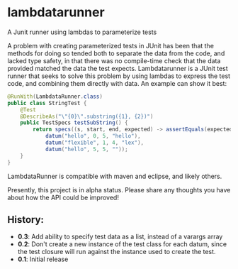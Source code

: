 # lambdatarunner
A Junit runner using lambdas to parameterize tests

A problem with creating parameterized tests in JUnit has been that the methods for doing so tended both to separate the 
data from the code, and lacked type safety, in that there was no compile-time check that the data provided matched the 
data the test expects. Lambdatarunner is a JUnit test runner that seeks to solve this problem by using lambdas to 
express the test code, and combining them directly with data. An example can show it best:

```java
@RunWith(LambdataRunner.class)
public class StringTest {
    @Test
    @DescribeAs("\"{0}\".substring({1}, {2})")
    public TestSpecs testSubString() {
        return specs((s, start, end, expected) -> assertEquals(expected, s.substring(start, end)),
            datum("hello", 0, 5, "hello"),
            datum("flexible", 1, 4, "lex"),
            datum("hello", 5, 5, ""));
    }
}
```

LambdataRunner is compatible with maven and eclipse, and likely others.

Presently, this project is in alpha status. Please share any thoughts you have about how the API could be improved!
## History:

* **0.3**: Add ability to specify test data as a list, instead of a varargs array
* **0.2**: Don't create a new instance of the test class for each datum, since the test closure will run against the instance
  used to create the test.
* **0.1**: Initial release